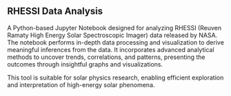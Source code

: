 ## RHESSI Data Analysis

A Python-based Jupyter Notebook designed for analyzing RHESSI (Reuven Ramaty High Energy Solar Spectroscopic Imager) data released by NASA. The notebook performs in-depth data processing and visualization to derive meaningful inferences from the data. It incorporates advanced analytical methods to uncover trends, correlations, and patterns, presenting the outcomes through insightful graphs and visualizations. 

This tool is suitable for solar physics research, enabling efficient exploration and interpretation of high-energy solar phenomena.
